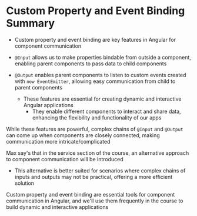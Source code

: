 # Custom Property and Event Binding Summary

- Custom property and event binding are key features in Angular for component communication

- `@Input` allows us to make properties bindable from outside a component, enabling parent components to pass data to child components

- `@Output` enables parent components to listen to custom events created with `new EventEmitter`, allowing easy communication from child to parent components
  - These features are essential for creating dynamic and interactive Angular applications
    - They enable different components to interact and share data, enhancing the flexibility and functionality of our apps

While these features are powerful, complex chains of `@Input` and `@Output` can come up when components are closely connected, making communication more intricate/complicated

Max say's that in the service section of the course, an alternative approach to component communication will be introduced

- This alternative is better suited for scenarios where complex chains of inputs and outputs may not be practical, offering a more efficient solution

Custom property and event binding are essential tools for component communication in Angular, and we'll use them frequently in the course to build dynamic and interactive applications
